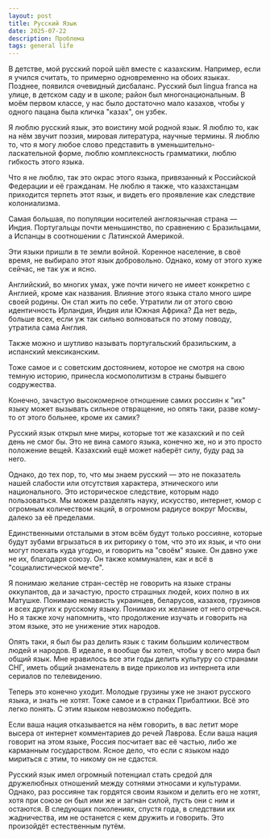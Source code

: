 ```yaml
---
layout: post
title: Русский Язык
date: 2025-07-22
description: Проблема
tags: general life
---
```


В детстве, мой русский порой шёл вместе с казахским. Например, если я учился считать, то примерно одновременно на обоих языках.
Позднее, появился очевидный дисбаланс. 
Русский был lingua franca на улице, в детском саду и в школе; район был многонациональным. 
В моём первом классе, у нас было достаточно мало казахов, чтобы у одного пацана была кличка "казах", он узбек.

Я люблю русский язык, это воистину мой родной язык. 
Я люблю то, как на нём звучит поэзия, мировая литература, научные термины. 
Я люблю то, что я могу любое слово представить в уменьшительно-ласкательной форме, люблю комплексность грамматики, люблю гибкость этого языка.

Что я не люблю, так это окрас этого языка, привязанный к Российской Федерации и её гражданам. 
Не люблю я также, что казахстанцам приходится терпеть этот язык, и видеть его проявление как следствие колониализма.

Самая большая, по популяции носителей англоязычная страна — Индия. 
Португальцы почти меньшинство, по сравнению с Бразильцами, а Испанцы в соотношении с Латинской Америкой.

Эти языки пришли в те земли войной. Коренное население, в своё время, не выбирало этот язык добровольно. 
Однако, кому от этого хуже сейчас, не так уж и ясно. 

Английский, во многих умах, уже почти ничего не имеет конкретно с Англией, кроме как названия. 
Влияние этого языка стало много шире своей родины. 
Он стал жить по себе. 
Утратили ли от этого свою идентичность Ирландия, Индия или Южная Африка? 
Да нет ведь, больше всех, если уж так сильно волноваться по этому поводу, утратила сама Англия. 

Также можно и шутливо называть португальский бразильским, а испанский мексиканским.

Тоже самое и с советским достоянием, которое не смотря на свою темную историю, принесла космополитизм в страны бывшего содружества.

Конечно, зачастую высокомерное отношение самих россиян к "их" языку может вызывать сильное отвращение, но опять таки, разве кому-то от этого больнее, кроме их самих?

Русский язык открыл мне миры, которые тот же казахский и по сей день не смог бы. 
Это не вина самого языка, конечно же, но и это просто положение вещей. 
Казахский ещё может наберёт силу, буду рад за него. 

Однако, до тех пор, то, что мы знаем русский — это не показатель нашей слабости или отсутствия характера, этнического или национального. 
Это историческое следствие, которым надо пользоваться. 
Мы можем разделять науку, искусство, интернет, юмор с огромным количеством наций, в огромном радиусе вокруг Москвы, далеко за её пределами. 

Единственными отсталыми в этом всём будут только россияне, которые будут зубами вгрызаться в их риторику о том, что это их язык, и что они могут поехать куда угодно, и говорить на "своём" языке. 
Он давно уже не их, благодаря союзу. 
Он также коммунален, как и всё в "социалистической мечте".

Я понимаю желание стран-сестёр не говорить на языке страны оккупантов, да и зачастую, просто страшных людей, коих полно в их Матушке. 
Понимаю ненависть украинцев, беларусов, казахов, грузинов и всех других к русскому языку. 
Понимаю их желание от него отречься. Но я также хочу напомнить, что продолжение изучать и говорить на этом языке, это не унижение этих народов.

Опять таки, я был бы раз делить язык с таким большим количеством людей и народов. 
В идеале, я вообще бы хотел, чтобы у всего мира был общий язык. 
Мне нравилось все эти годы делить культуру со странами СНГ, иметь общий знаменатель в виде приколов из интернета или сериалов по телевидению. 

Теперь это конечно уходит. 
Молодые грузины уже не знают русского языка, и знать не хотят. 
Тоже самое и в странах Прибалтики. Всё это легко понять. 
С этим языком невозможно победить. 

Если ваша нация отказывается на нём говорить, в вас летит море высера от интернет комментариев до речей Лаврова. 
Если ваша нация говорит на этом языке, Россия посчитает вас её частью, либо же карманным государством. 
Ясное дело, что если с языком надо мириться с этим, то никому он не сдастся.

Русский язык имел огромный потенциал стать средой для дружелюбных отношений между сотнями этносами и культурами. 
Однако, раз россияне так гордятся своим языком и делить его не хотят, хотя при союзе он был ими же и загнан силой, пусть они с ним и остаются. 
В следующих поколениях, спустя года, в следствии их жадничества, им не останется с кем дружить и говорить. 
Это произойдёт естественным путём.